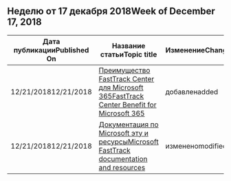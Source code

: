 <!-- This file is generated automatically each week. Changes made to this file will be overwritten.-->




## <a name="week-of-december-17-2018"></a><span data-ttu-id="2fa9f-101">Неделю от 17 декабря 2018</span><span class="sxs-lookup"><span data-stu-id="2fa9f-101">Week of December 17, 2018</span></span>


| <span data-ttu-id="2fa9f-102">Дата публикации</span><span class="sxs-lookup"><span data-stu-id="2fa9f-102">Published On</span></span> |<span data-ttu-id="2fa9f-103">Название статьи</span><span class="sxs-lookup"><span data-stu-id="2fa9f-103">Topic title</span></span> | <span data-ttu-id="2fa9f-104">Изменение</span><span class="sxs-lookup"><span data-stu-id="2fa9f-104">Change</span></span> |
|------|------------|--------|
| <span data-ttu-id="2fa9f-105">12/21/2018</span><span class="sxs-lookup"><span data-stu-id="2fa9f-105">12/21/2018</span></span> | [<span data-ttu-id="2fa9f-106">Преимущество FastTrack Center для Microsoft 365</span><span class="sxs-lookup"><span data-stu-id="2fa9f-106">FastTrack Center Benefit for Microsoft 365</span></span>](/FastTrack/m365-fasttrack-benefit-overview) | <span data-ttu-id="2fa9f-107">добавлен</span><span class="sxs-lookup"><span data-stu-id="2fa9f-107">added</span></span> |
| <span data-ttu-id="2fa9f-108">12/21/2018</span><span class="sxs-lookup"><span data-stu-id="2fa9f-108">12/21/2018</span></span> | [<span data-ttu-id="2fa9f-109">Документация по Microsoft эту и ресурсы</span><span class="sxs-lookup"><span data-stu-id="2fa9f-109">Microsoft FastTrack documentation and resources</span></span>](/FastTrack/index) | <span data-ttu-id="2fa9f-110">изменено</span><span class="sxs-lookup"><span data-stu-id="2fa9f-110">modified</span></span> |
